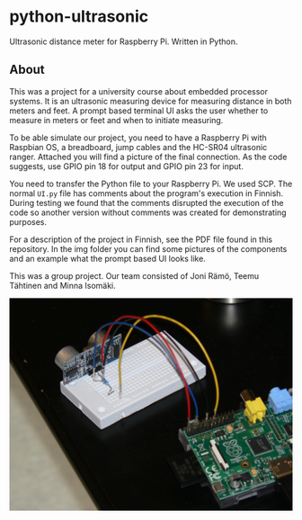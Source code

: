 # python-ultrasonic

Ultrasonic distance meter for Raspberry Pi. Written in Python.

About
-
This was a project for a university course about embedded processor systems. It is an ultrasonic measuring device for measuring distance in both meters and feet. A prompt based terminal UI asks the user whether to measure in meters or feet and when to initiate measuring.

To be able simulate our project, you need to have a Raspberry Pi with Raspbian OS, a breadboard, jump cables and the HC-SR04 ultrasonic ranger. Attached you will find a picture of the final connection. As the code suggests, use GPIO pin 18 for output and GPIO pin 23 for input.

You need to transfer the Python file to your Raspberry Pi. We used SCP. The normal <code>UI.py</code> file has comments about the program's execution in Finnish. During testing we found that the comments disrupted the execution of the code so another version without comments was created for demonstrating purposes.

For a description of the project in Finnish, see the PDF file found in this repository. In the img folder you can find some pictures of the components and an example what the prompt based UI looks like.

This was a group project. Our team consisted of Joni Rämö, Teemu Tähtinen and Minna Isomäki.

![alt tag](img/P1030215.JPG)
